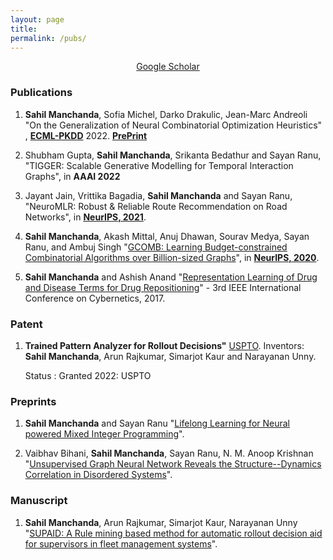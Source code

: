 ```yaml
---
layout: page
title: 
permalink: /pubs/
---
```


<p align="center">
<a href = "https://scholar.google.com/citations?user=OPyjQHwAAAAJ&hl=en">Google Scholar</a>
</p>


### Publications

1. **Sahil Manchanda**, Sofia Michel, Darko Drakulic, Jean-Marc Andreoli  "On the Generalization of Neural Combinatorial Optimization Heuristics" , **[ECML-PKDD](https://2022.ecmlpkdd.org/)** 2022. **[PrePrint](https://arxiv.org/abs/2206.00787)**
 
2. Shubham Gupta, **Sahil Manchanda**, Srikanta Bedathur and Sayan Ranu, "TIGGER: Scalable Generative Modelling for Temporal Interaction Graphs", in **AAAI 2022**

3. Jayant Jain, Vrittika Bagadia, **Sahil Manchanda** and Sayan Ranu, "NeuroMLR: Robust & Reliable Route Recommendation on Road Networks", in **[NeurIPS, 2021](https://nips.cc/Conferences/2021/)**.  

4. **Sahil Manchanda**, Akash Mittal, Anuj Dhawan, Sourav Medya, Sayan Ranu, and Ambuj Singh "[GCOMB: Learning Budget-constrained Combinatorial Algorithms over Billion-sized Graphs](https://arxiv.org/abs/1903.03332)", in **[NeurIPS, 2020](https://nips.cc/Conferences/2020/)**.  

5. **Sahil Manchanda** and Ashish Anand "[Representation Learning of Drug and Disease Terms for Drug Repositioning](https://ieeexplore.ieee.org/abstract/document/7985802)" - 3rd IEEE International Conference on Cybernetics, 2017.



### Patent
1. **Trained Pattern Analyzer for Rollout Decisions"** [USPTO](https://patents.google.com/patent/US20200320806A1/).
Inventors: **Sahil Manchanda**, Arun Rajkumar, Simarjot Kaur and Narayanan Unny.

    Status : Granted 2022: USPTO

### Preprints
1. **Sahil Manchanda** and Sayan Ranu "[Lifelong Learning for Neural powered Mixed Integer Programming](https://arxiv.org/abs/1903.03332)".

2. Vaibhav Bihani, **Sahil Manchanda**, Sayan Ranu, N. M. Anoop Krishnan "[Unsupervised Graph Neural Network Reveals the Structure--Dynamics Correlation in Disordered Systems](https://arxiv.org/abs/2206.12575)".


### Manuscript

1. **Sahil Manchanda**, Arun Rajkumar, Simarjot Kaur, Narayanan Unny "[SUPAID: A Rule mining based method for automatic rollout decision aid for supervisors in fleet management systems](https://arxiv.org/abs/2001.03386)".
